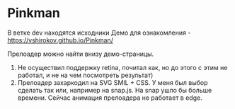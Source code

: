 # Pinkman

В ветке dev находятся исходники
Демо для ознакомления - https://vshirokov.github.io/Pinkman/

Прелоадер можно найти внизу демо-страницы.

1) Не осуществил поддержку retina, почитал как, но до этого с этим не работал, и не на чем посмотреть результат)
2) Прелоадер захаркодил на SVG SMIL + CSS. У меня был выбор сделать так или, например на snap.js. На snap ушло бы больше времени. Сейчас анимация прелоадера не работает в edge.

